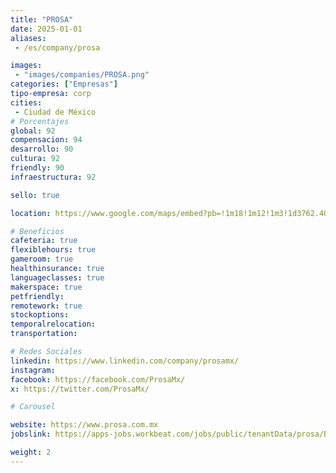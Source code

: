 ```yaml
---
title: "PROSA"
date: 2025-01-01
aliases:
 - /es/company/prosa

images: 
 - "images/companies/PROSA.png"
categories: ["Empresas"]
tipo-empresa: corp
cities: 
 - Ciudad de México
# Porcentajes  
global: 92
compensacion: 94
desarrollo: 90
cultura: 92
friendly: 90
infraestructura: 92

sello: true

location: https://www.google.com/maps/embed?pb=!1m18!1m12!1m3!1d3762.401866717164!2d-99.17644132501299!3d19.438232981842365!2m3!1f0!2f0!3f0!3m2!1i1024!2i768!4f13.1!3m3!1m2!1s0x85d1f908e6385319%3A0x9b39ce65369fd116!2sBah%C3%ADa%20de%20Chachalacas%207%2C%20Ver%C3%B3nica%20Anz%C3%BAres%2C%20Miguel%20Hidalgo%2C%2011300%20Ciudad%20de%20M%C3%A9xico%2C%20CDMX!5e0!3m2!1ses-419!2smx!4v1738080371152!5m2!1ses-419!2smx

# Beneficios
cafeteria: true
flexiblehours: true
gameroom: true
healthinsurance: true
languageclasses: true
makerspace: true
petfriendly: 
remotework: true
stockoptions: 
temporalrelocation: 
transportation: 

# Redes Sociales
linkedin: https://www.linkedin.com/company/prosamx/
instagram: 
facebook: https://facebook.com/ProsaMx/
x: https://twitter.com/ProsaMx/

# Carousel

website: https://www.prosa.com.mx
jobslink: https://apps-jobs.workbeat.com/jobs/public/tenantData/prosa/Bolsa/bdt996/VacantesFullList.html?idBolsa=996&idTipo=0

weight: 2
---
```

